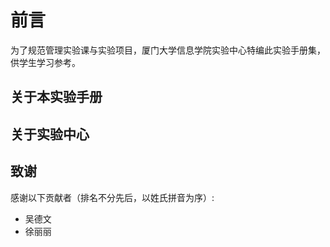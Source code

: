 # 前言

为了规范管理实验课与实验项目，厦门大学信息学院实验中心特编此实验手册集，供学生学习参考。

## 关于本实验手册

## 关于实验中心

## 致谢

感谢以下贡献者（排名不分先后，以姓氏拼音为序）:
* 吴德文
* 徐丽丽